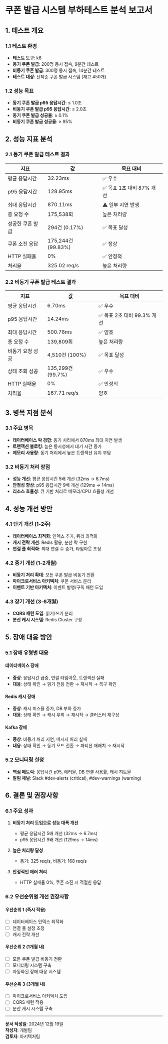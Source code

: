 # 쿠폰 발급 시스템 부하테스트 분석 보고서

## 1. 테스트 개요

### 1.1 테스트 환경
- **테스트 도구**: k6
- **동기 쿠폰 발급**: 200명 동시 접속, 9분간 테스트
- **비동기 쿠폰 발급**: 300명 동시 접속, 14분간 테스트
- **테스트 대상**: 선착순 쿠폰 발급 시스템 (재고 450개)

### 1.2 성능 목표
- **동기 쿠폰 발급 p95 응답시간**: ≤ 1.0초
- **비동기 쿠폰 발급 p95 응답시간**: ≤ 2.0초
- **동기 쿠폰 발급 성공율**: ≥ 0.1%
- **비동기 쿠폰 발급 성공율**: ≥ 95%

## 2. 성능 지표 분석

### 2.1 동기 쿠폰 발급 테스트 결과

| 지표 | 값 | 목표 대비 |
|------|-----|----------|
| 평균 응답시간 | 32.23ms | ✅ 우수 |
| p95 응답시간 | 128.95ms | ✅ 목표 1초 대비 87% 개선 |
| 최대 응답시간 | 870.11ms | ⚠️ 일부 지연 발생 |
| 총 요청 수 | 175,538회 | 높은 처리량 |
| 성공한 쿠폰 발급 | 294건 (0.17%) | ✅ 목표 달성 |
| 쿠폰 소진 응답 | 175,244건 (99.83%) | ✅ 정상 |
| HTTP 실패율 | 0% | ✅ 안정적 |
| 처리율 | 325.02 req/s | 높은 처리량 |

### 2.2 비동기 쿠폰 발급 테스트 결과

| 지표 | 값 | 목표 대비 |
|------|-----|----------|
| 평균 응답시간 | 6.70ms | ✅ 우수 |
| p95 응답시간 | 14.24ms | ✅ 목표 2초 대비 99.3% 개선 |
| 최대 응답시간 | 500.78ms | ✅ 양호 |
| 총 요청 수 | 139,809회 | 높은 처리량 |
| 비동기 요청 성공 | 4,510건 (100%) | ✅ 목표 달성 |
| 상태 조회 성공 | 135,299건 (99.7%) | ✅ 우수 |
| HTTP 실패율 | 0% | ✅ 안정적 |
| 처리율 | 167.71 req/s | 양호 |

## 3. 병목 지점 분석

### 3.1 주요 병목
- **데이터베이스 락 경합**: 동기 처리에서 870ms 최대 지연 발생
- **트랜잭션 블로킹**: 높은 동시성에서 대기 시간 증가
- **메모리 사용량**: 동기 처리에서 높은 트랜잭션 유지 부담

### 3.2 비동기 처리 장점
- **성능 개선**: 평균 응답시간 5배 개선 (32ms → 6.7ms)
- **안정성 향상**: p95 응답시간 9배 개선 (129ms → 14ms)
- **리소스 효율성**: 큐 기반 처리로 메모리/CPU 효율성 개선

## 4. 성능 개선 방안

### 4.1 단기 개선 (1-2주)
- **데이터베이스 최적화**: 인덱스 추가, 쿼리 최적화
- **캐시 전략 개선**: Redis 활용, 분산 락 구현
- **연결 풀 최적화**: 최대 연결 수 증가, 타임아웃 조정

### 4.2 중기 개선 (1-2개월)
- **비동기 처리 확대**: 모든 쿠폰 발급 비동기 전환
- **마이크로서비스 아키텍처**: 쿠폰 서비스 분리
- **이벤트 기반 아키텍처**: 이벤트 발행/구독 패턴 도입

### 4.3 장기 개선 (3-6개월)
- **CQRS 패턴 도입**: 읽기/쓰기 분리
- **분산 캐시 시스템**: Redis Cluster 구성

## 5. 장애 대응 방안

### 5.1 장애 유형별 대응

#### 데이터베이스 장애
- **증상**: 응답시간 급증, 연결 타임아웃, 트랜잭션 실패
- **대응**: 상태 확인 → 읽기 전용 전환 → 재시작 → 복구 확인

#### Redis 캐시 장애
- **증상**: 캐시 미스율 증가, DB 부하 증가
- **대응**: 상태 확인 → 캐시 우회 → 재시작 → 클러스터 재구성

#### Kafka 장애
- **증상**: 비동기 처리 지연, 메시지 처리 실패
- **대응**: 상태 확인 → 동기 모드 전환 → 파티션 재배치 → 재시작

### 5.2 모니터링 설정
- **핵심 메트릭**: 응답시간 p95, 에러율, DB 연결 사용률, 캐시 히트율
- **알림 채널**: Slack #dev-alerts (critical), #dev-warnings (warning)

## 6. 결론 및 권장사항

### 6.1 주요 성과
1. **비동기 처리 도입으로 성능 대폭 개선**
   - 평균 응답시간 5배 개선 (32ms → 6.7ms)
   - p95 응답시간 9배 개선 (129ms → 14ms)

2. **높은 처리량 달성**
   - 동기: 325 req/s, 비동기: 168 req/s

3. **안정적인 에러 처리**
   - HTTP 실패율 0%, 쿠폰 소진 시 적절한 응답

### 6.2 우선순위별 개선 권장사항

#### 우선순위 1 (즉시 적용)
- [ ] 데이터베이스 인덱스 최적화
- [ ] 연결 풀 설정 조정
- [ ] 캐시 전략 개선

#### 우선순위 2 (1개월 내)
- [ ] 모든 쿠폰 발급 비동기 전환
- [ ] 모니터링 시스템 구축
- [ ] 자동화된 장애 대응 시스템

#### 우선순위 3 (3개월 내)
- [ ] 마이크로서비스 아키텍처 도입
- [ ] CQRS 패턴 적용
- [ ] 분산 캐시 시스템 구축

---

**문서 작성일**: 2024년 12월 19일  
**작성자**: 개발팀  
**검토자**: 아키텍처팀